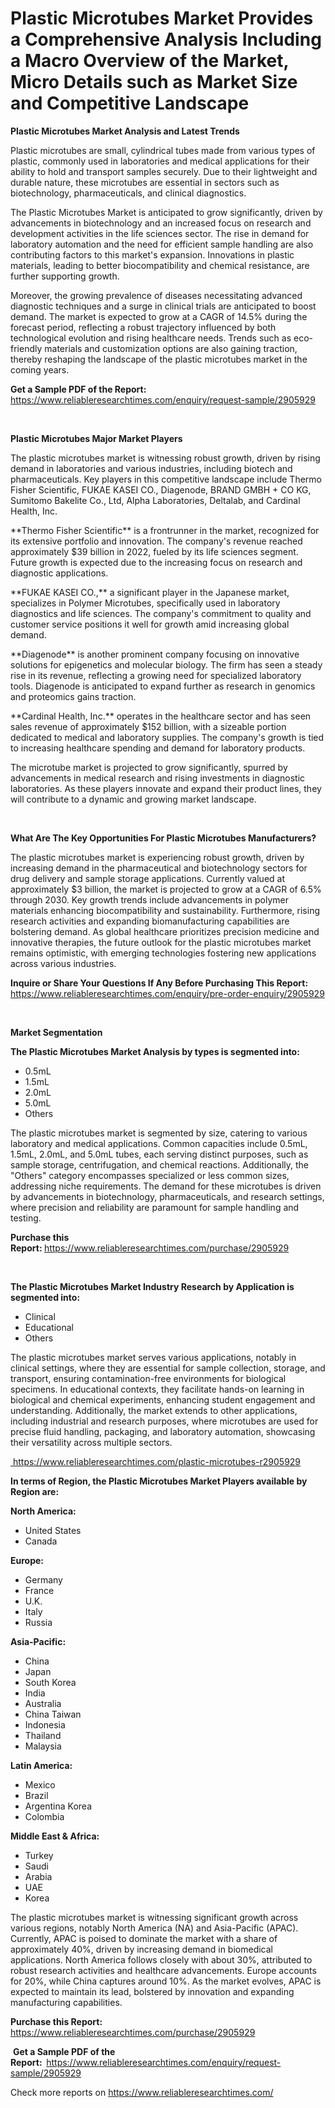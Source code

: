 <p><h1>Plastic Microtubes Market Provides a Comprehensive Analysis Including a Macro Overview of the Market, Micro Details such as Market Size and Competitive Landscape</h1></p><p><strong>Plastic Microtubes Market Analysis and Latest Trends</strong></p>
<p><p>Plastic microtubes are small, cylindrical tubes made from various types of plastic, commonly used in laboratories and medical applications for their ability to hold and transport samples securely. Due to their lightweight and durable nature, these microtubes are essential in sectors such as biotechnology, pharmaceuticals, and clinical diagnostics.</p><p>The Plastic Microtubes Market is anticipated to grow significantly, driven by advancements in biotechnology and an increased focus on research and development activities in the life sciences sector. The rise in demand for laboratory automation and the need for efficient sample handling are also contributing factors to this market's expansion. Innovations in plastic materials, leading to better biocompatibility and chemical resistance, are further supporting growth.</p><p>Moreover, the growing prevalence of diseases necessitating advanced diagnostic techniques and a surge in clinical trials are anticipated to boost demand. The market is expected to grow at a CAGR of 14.5% during the forecast period, reflecting a robust trajectory influenced by both technological evolution and rising healthcare needs. Trends such as eco-friendly materials and customization options are also gaining traction, thereby reshaping the landscape of the plastic microtubes market in the coming years.</p></p>
<p><strong>Get a Sample PDF of the Report:&nbsp;</strong> <a href="https://www.reliableresearchtimes.com/enquiry/request-sample/2905929?utm_campaign=3016&utm_medium=2&utm_source=Github&utm_content=ia&utm_term=12032025&utm_id=plastic-microtubes">https://www.reliableresearchtimes.com/enquiry/request-sample/2905929</a></p>
<p>&nbsp;</p>
<p><strong>Plastic Microtubes Major Market Players</strong></p>
<p><p>The plastic microtubes market is witnessing robust growth, driven by rising demand in laboratories and various industries, including biotech and pharmaceuticals. Key players in this competitive landscape include Thermo Fisher Scientific, FUKAE KASEI CO., Diagenode, BRAND GMBH + CO KG, Sumitomo Bakelite Co., Ltd, Alpha Laboratories, Deltalab, and Cardinal Health, Inc.</p><p>**Thermo Fisher Scientific** is a frontrunner in the market, recognized for its extensive portfolio and innovation. The company's revenue reached approximately $39 billion in 2022, fueled by its life sciences segment. Future growth is expected due to the increasing focus on research and diagnostic applications.</p><p>**FUKAE KASEI CO.,** a significant player in the Japanese market, specializes in Polymer Microtubes, specifically used in laboratory diagnostics and life sciences. The company's commitment to quality and customer service positions it well for growth amid increasing global demand.</p><p>**Diagenode** is another prominent company focusing on innovative solutions for epigenetics and molecular biology. The firm has seen a steady rise in its revenue, reflecting a growing need for specialized laboratory tools. Diagenode is anticipated to expand further as research in genomics and proteomics gains traction.</p><p>**Cardinal Health, Inc.** operates in the healthcare sector and has seen sales revenue of approximately $152 billion, with a sizeable portion dedicated to medical and laboratory supplies. The company's growth is tied to increasing healthcare spending and demand for laboratory products.</p><p>The microtube market is projected to grow significantly, spurred by advancements in medical research and rising investments in diagnostic laboratories. As these players innovate and expand their product lines, they will contribute to a dynamic and growing market landscape.</p></p>
<p>&nbsp;</p>
<p><strong>What Are The Key Opportunities For Plastic Microtubes Manufacturers?</strong></p>
<p><p>The plastic microtubes market is experiencing robust growth, driven by increasing demand in the pharmaceutical and biotechnology sectors for drug delivery and sample storage applications. Currently valued at approximately $3 billion, the market is projected to grow at a CAGR of 6.5% through 2030. Key growth trends include advancements in polymer materials enhancing biocompatibility and sustainability. Furthermore, rising research activities and expanding biomanufacturing capabilities are bolstering demand. As global healthcare prioritizes precision medicine and innovative therapies, the future outlook for the plastic microtubes market remains optimistic, with emerging technologies fostering new applications across various industries.</p></p>
<p><strong>Inquire or Share Your Questions If Any Before Purchasing This Report:</strong> <a href="https://www.reliableresearchtimes.com/enquiry/pre-order-enquiry/2905929?utm_campaign=3016&utm_medium=2&utm_source=Github&utm_content=ia&utm_term=12032025&utm_id=plastic-microtubes">https://www.reliableresearchtimes.com/enquiry/pre-order-enquiry/2905929</a></p>
<p>&nbsp;</p>
<p><strong>Market Segmentation</strong></p>
<p><strong>The Plastic Microtubes Market Analysis by types is segmented into:</strong></p>
<p><ul><li>0.5mL</li><li>1.5mL</li><li>2.0mL</li><li>5.0mL</li><li>Others</li></ul></p>
<p><p>The plastic microtubes market is segmented by size, catering to various laboratory and medical applications. Common capacities include 0.5mL, 1.5mL, 2.0mL, and 5.0mL tubes, each serving distinct purposes, such as sample storage, centrifugation, and chemical reactions. Additionally, the "Others" category encompasses specialized or less common sizes, addressing niche requirements. The demand for these microtubes is driven by advancements in biotechnology, pharmaceuticals, and research settings, where precision and reliability are paramount for sample handling and testing.</p></p>
<p><strong>Purchase this Report:&nbsp;</strong><a href="https://www.reliableresearchtimes.com/purchase/2905929?utm_campaign=3016&utm_medium=2&utm_source=Github&utm_content=ia&utm_term=12032025&utm_id=plastic-microtubes">https://www.reliableresearchtimes.com/purchase/2905929</a></p>
<p>&nbsp;</p>
<p><strong>The Plastic Microtubes Market Industry Research by Application is segmented into:</strong></p>
<p><ul><li>Clinical</li><li>Educational</li><li>Others</li></ul></p>
<p><p>The plastic microtubes market serves various applications, notably in clinical settings, where they are essential for sample collection, storage, and transport, ensuring contamination-free environments for biological specimens. In educational contexts, they facilitate hands-on learning in biological and chemical experiments, enhancing student engagement and understanding. Additionally, the market extends to other applications, including industrial and research purposes, where microtubes are used for precise fluid handling, packaging, and laboratory automation, showcasing their versatility across multiple sectors.</p></p>
<p><a href="https://www.reliableresearchtimes.com/plastic-microtubes-r2905929?utm_campaign=3016&utm_medium=2&utm_source=Github&utm_content=ia&utm_term=12032025&utm_id=plastic-microtubes">&nbsp;https://www.reliableresearchtimes.com/plastic-microtubes-r2905929</a></p>
<p><strong>In terms of Region, the Plastic Microtubes Market Players available by Region are:</strong></p>
<p>
    <p> <strong> North America: </strong>
        <ul>
            <li>United States</li>
            <li>Canada</li>
        </ul>
        </p> 
    <p> <strong> Europe: </strong>
        <ul>
            <li>Germany</li>
            <li>France</li>
            <li>U.K.</li>
            <li>Italy</li>
            <li>Russia</li>
        </ul>
        </p> 
    <p> <strong> Asia-Pacific: </strong>
        <ul>
            <li>China</li>
            <li>Japan</li>
            <li>South Korea</li>
            <li>India</li>
            <li>Australia</li>
            <li>China Taiwan</li>
            <li>Indonesia</li>
            <li>Thailand</li>
            <li>Malaysia</li>
        </ul>
        </p> 
    <p> <strong> Latin America: </strong>
        <ul>
            <li>Mexico</li>
            <li>Brazil</li>
            <li>Argentina Korea</li>
            <li>Colombia</li>
        </ul>
        </p> 
    <p> <strong> Middle East & Africa: </strong>
        <ul>
            <li>Turkey</li>
            <li>Saudi</li>
            <li>Arabia</li>
            <li>UAE</li>
            <li>Korea</li>
        </ul>
    </p>
    </p>
<p><p>The plastic microtubes market is witnessing significant growth across various regions, notably North America (NA) and Asia-Pacific (APAC). Currently, APAC is poised to dominate the market with a share of approximately 40%, driven by increasing demand in biomedical applications. North America follows closely with about 30%, attributed to robust research activities and healthcare advancements. Europe accounts for 20%, while China captures around 10%. As the market evolves, APAC is expected to maintain its lead, bolstered by innovation and expanding manufacturing capabilities.</p></p>
<p><strong>Purchase this Report: </strong><a href="https://www.reliableresearchtimes.com/purchase/2905929?utm_campaign=3016&utm_medium=2&utm_source=Github&utm_content=ia&utm_term=12032025&utm_id=plastic-microtubes">https://www.reliableresearchtimes.com/purchase/2905929</a></p>
<p>&nbsp;<strong>Get a Sample PDF of the Report:&nbsp;&nbsp;</strong><a href="https://www.reliableresearchtimes.com/enquiry/request-sample/2905929?utm_campaign=3016&utm_medium=2&utm_source=Github&utm_content=ia&utm_term=12032025&utm_id=plastic-microtubes">https://www.reliableresearchtimes.com/enquiry/request-sample/2905929</a></p>
<p><strong></strong></p>
<p>Check more reports on <a href="https://www.reliableresearchtimes.com/?utm_campaign=3016&utm_medium=2&utm_source=Github&utm_content=ia&utm_term=12032025&utm_id=plastic-microtubes">https://www.reliableresearchtimes.com/</a></p>